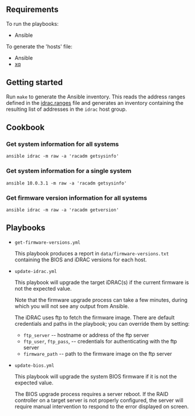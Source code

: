 ## Requirements

To run the playbooks:

- Ansible

To generate the 'hosts' file:

- Ansible
- [xq][]

[xq]: https://github.com/kislyuk/yq

## Getting started

Run `make` to generate the Ansible inventory. This reads the address
ranges defined in the [idrac.ranges](idrac.ranges) file and generates
an inventory containing the resulting list of addresses in the `idrac`
host group.

## Cookbook

### Get system information for all systems

    ansible idrac -m raw -a 'racadm getsysinfo'

### Get system information for a single system

    ansible 10.0.3.1 -m raw -a 'racadm getsysinfo'

### Get firmware version information for all systems

    ansible idrac -m raw -a 'racadm getversion'

## Playbooks

- `get-firmware-versions.yml`

  This playbook produces a report in `data/firmware-versions.txt`
  containing the BIOS and iDRAC versions for each host.

- `update-idrac.yml`

  This playbook will upgrade the target iDRAC(s) if the current
  firmware is not the expected value.

  Note that the firmware upgrade process can take a few minutes,
  during which you will not see any output from Ansible.

  The iDRAC uses ftp to fetch the firmware image.  There are default
  credentials and paths in the playbook; you can override them by
  setting:

  - `ftp_server` -- hostname or address of the ftp server
  - `ftp_user`, `ftp_pass`, -- credentials for authenticating with the
    ftp server
  - `firmware_path` -- path to the firmware image on the ftp server

- `update-bios.yml`

  This playbook will upgrade the system BIOS firmware if it is
  not the expected value.

  The BIOS upgrade process requires a server reboot.  If the RAID
  controller on a target server is not properly configured, the server
  will require manual intervention to respond to the error displayed
  on screen.

